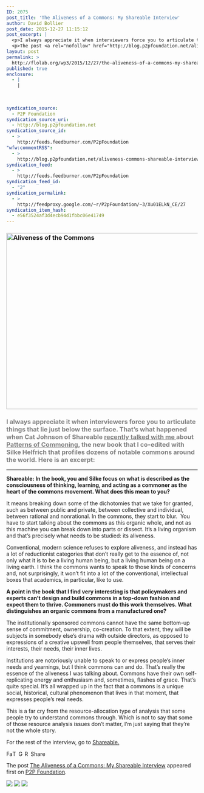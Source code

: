 ```yaml
---
ID: 2075
post_title: 'The Aliveness of a Commons: My Shareable Interview'
author: David Bollier
post_date: 2015-12-27 11:15:12
post_excerpt: |
  <p>I always appreciate it when interviewers force you to articulate things that lie just below the surface. That&rsquo;s what happened when Cat Johnson of Shareable recently talked with me about Patterns of Commoning, the new book that I co-edited with Silke Helfrich that profiles dozens of notable commons around the world. Here is an excerpt: [&hellip;]</p>
  <p>The post <a rel="nofollow" href="http://blog.p2pfoundation.net/aliveness-commons-shareable-interview/2015/12/27">The Aliveness of a Commons: My Shareable Interview</a> appeared first on <a rel="nofollow" href="http://blog.p2pfoundation.net/">P2P Foundation</a>.</p>
layout: post
permalink: >
  http://flolab.org/wp3/2015/12/27/the-aliveness-of-a-commons-my-shareable-interview/
published: true
enclosure:
  - |
    |
        
        
        
syndication_source:
  - P2P Foundation
syndication_source_uri:
  - http://blog.p2pfoundation.net
syndication_source_id:
  - >
    http://feeds.feedburner.com/P2pFoundation
"wfw:commentRSS":
  - >
    http://blog.p2pfoundation.net/aliveness-commons-shareable-interview/2015/12/27/feed
syndication_feed:
  - >
    http://feeds.feedburner.com/P2pFoundation
syndication_feed_id:
  - "2"
syndication_permalink:
  - >
    http://feedproxy.google.com/~r/P2pFoundation/~3/Xu01ELkN_CE/27
syndication_item_hash:
  - e56f3524af3d4ecb94d1fbbc06e41749
---
```

### <img class="aligncenter  wp-image-53201" src="http://blog.p2pfoundation.net/wp-content/uploads/Aliveness-of-the-Commons.jpg" alt="Aliveness of the Commons" width="696" height="463" />

### <span style="color: #808080">I always appreciate it when interviewers force you to articulate things that lie just below the surface. That’s what happened when Cat Johnson of Shareable <a style="color: #808080" href="http://bit.ly/1TKTQ0C">recently talked with me </a>about <a style="color: #808080" href="http://www.patternsofcommoning.org/">Patterns of Commoning</a>, the new book that I co-edited with Silke Helfrich that profiles dozens of notable commons around the world. Here is an excerpt:</span>

* * *

**Shareable: In the book, you and Silke focus on what is described as the consciousness of thinking, learning, and acting as a commoner as the heart of the commons movement. What does this mean to you?**

It means breaking down some of the dichotomies that we take for granted, such as between public and private, between collective and individual, between rational and nonrational. In the commons, they start to blur.  You have to start talking about the commons as this organic whole, and not as this machine you can break down into parts or dissect. It’s a living organism and that’s precisely what needs to be studied: its aliveness.

Conventional, modern science refuses to explore aliveness, and instead has a lot of reductionist categories that don’t really get to the essence of, not only what it is to be a living human being, but a living human being on a living earth. I think the commons wants to speak to those kinds of concerns and, not surprisingly, it won’t fit into a lot of the conventional, intellectual boxes that academics, in particular, like to use.

**A point in the book that I find very interesting is that policymakers and experts can’t design and build commons in a top-down fashion and expect them to thrive. Commoners must do this work themselves. What distinguishes an organic commons from a manufactured one?**

The institutionally sponsored commons cannot have the same bottom-up sense of commitment, ownership, co-creation. To that extent, they will be subjects in somebody else’s drama with outside directors, as opposed to expressions of a creative upswell from people themselves, that serves their interests, their needs, their inner lives.

Institutions are notoriously unable to speak to or express people’s inner needs and yearnings, but I think commons can and do. That’s really the essence of the aliveness I was talking about. Commons have their own self-replicating energy and enthusiasm and, sometimes, flashes of grace. That’s quite special. It’s all wrapped up in the fact that a commons is a unique social, historical, cultural phenomenon that lives in that moment, that expresses people’s real needs.

This is a far cry from the resource-allocation type of analysis that some people try to understand commons through. Which is not to say that some of those resource analysis issues don’t matter, I’m just saying that they’re not the whole story.

For the rest of the interview, go to [Shareable.][1]

<a class="a2a_button_facebook" href="http://www.addtoany.com/add_to/facebook?linkurl=http%3A%2F%2Fblog.p2pfoundation.net%2Faliveness-commons-shareable-interview%2F2015%2F12%2F27&linkname=The%20Aliveness%20of%20a%20Commons%3A%20My%20Shareable%20Interview" title="Facebook" rel="nofollow"><img src="http://blog.p2pfoundation.net/wp-content/plugins/add-to-any/icons/facebook.png" width="16" height="16" alt="Facebook" /></a><a class="a2a_button_twitter" href="http://www.addtoany.com/add_to/twitter?linkurl=http%3A%2F%2Fblog.p2pfoundation.net%2Faliveness-commons-shareable-interview%2F2015%2F12%2F27&linkname=The%20Aliveness%20of%20a%20Commons%3A%20My%20Shareable%20Interview" title="Twitter" rel="nofollow"><img src="http://blog.p2pfoundation.net/wp-content/plugins/add-to-any/icons/twitter.png" width="16" height="16" alt="Twitter" /></a><a class="a2a_button_google_plus" href="http://www.addtoany.com/add_to/google_plus?linkurl=http%3A%2F%2Fblog.p2pfoundation.net%2Faliveness-commons-shareable-interview%2F2015%2F12%2F27&linkname=The%20Aliveness%20of%20a%20Commons%3A%20My%20Shareable%20Interview" title="Google+" rel="nofollow"><img src="http://blog.p2pfoundation.net/wp-content/plugins/add-to-any/icons/google_plus.png" width="16" height="16" alt="Google+" /></a><a class="a2a_button_reddit" href="http://www.addtoany.com/add_to/reddit?linkurl=http%3A%2F%2Fblog.p2pfoundation.net%2Faliveness-commons-shareable-interview%2F2015%2F12%2F27&linkname=The%20Aliveness%20of%20a%20Commons%3A%20My%20Shareable%20Interview" title="Reddit" rel="nofollow"><img src="http://blog.p2pfoundation.net/wp-content/plugins/add-to-any/icons/reddit.png" width="16" height="16" alt="Reddit" /></a><a class="a2a_dd a2a_target addtoany_share_save" href="https://www.addtoany.com/share#url=http%3A%2F%2Fblog.p2pfoundation.net%2Faliveness-commons-shareable-interview%2F2015%2F12%2F27&title=The%20Aliveness%20of%20a%20Commons%3A%20My%20Shareable%20Interview" id="wpa2a_2"><img src="http://blog.p2pfoundation.net/wp-content/plugins/add-to-any/share_save_120_16.png" width="120" height="16" alt="Share" /></a>

The post <a rel="nofollow" href="http://blog.p2pfoundation.net/aliveness-commons-shareable-interview/2015/12/27">The Aliveness of a Commons: My Shareable Interview</a> appeared first on <a rel="nofollow" href="http://blog.p2pfoundation.net/">P2P Foundation</a>.

<div class="feedflare">
  <a href="http://feeds.feedburner.com/~ff/P2pFoundation?a=Xu01ELkN_CE:Wb_-PikZL50:7Q72WNTAKBA"><img src="http://feeds.feedburner.com/~ff/P2pFoundation?d=7Q72WNTAKBA" border="0" /></img></a> <a href="http://feeds.feedburner.com/~ff/P2pFoundation?a=Xu01ELkN_CE:Wb_-PikZL50:D7DqB2pKExk"><img src="http://feeds.feedburner.com/~ff/P2pFoundation?i=Xu01ELkN_CE:Wb_-PikZL50:D7DqB2pKExk" border="0" /></img></a> <a href="http://feeds.feedburner.com/~ff/P2pFoundation?a=Xu01ELkN_CE:Wb_-PikZL50:2mJPEYqXBVI"><img src="http://feeds.feedburner.com/~ff/P2pFoundation?d=2mJPEYqXBVI" border="0" /></img></a>
</div>

<img src="http://feeds.feedburner.com/~r/P2pFoundation/~4/Xu01ELkN_CE" height="1" width="1" alt="" />

 [1]: http://bit.ly/1TKTQ0C